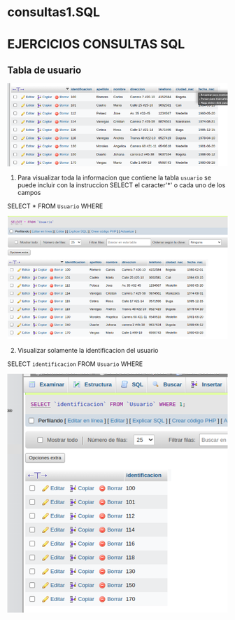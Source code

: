 # consultas1.SQL

# EJERCICIOS CONSULTAS SQL

## Tabla de usuario

![Usuario](img/usuario.png "Usuario")

1. Para visualizar toda la informacion que contiene la tabla `usuario` se puede incluir con la instruccion SELECT el caracter'*' o cada uno de los campos 

SELECT * FROM `Usuario` WHERE 

![Consulta1](img/Consulta1.png "Consulta1")

2. Visualizar solamente la identificacion del usuario 

SELECT `identificacion` FROM `Usuario` WHERE

![Consulta2](img/Consulta2.png "Consulta2")